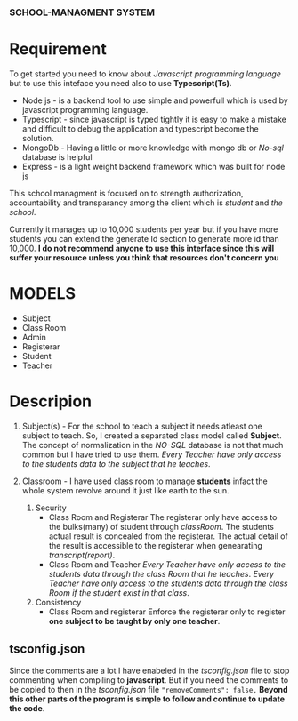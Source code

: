 ### SCHOOL-MANAGMENT SYSTEM

# Requirement

To get started you need to know about _Javascript programming language_ but to use this inteface you need also to use **Typescript(Ts)**.

- Node js - is a backend tool to use simple and powerfull which is used by javascript programming language.
- Typescript - since javascript is typed tightly it is easy to make a mistake and difficult to debug the application and typescript become the solution.
- MongoDb - Having a little or more knowledge with mongo db or _No-sql_ database is helpful
- Express - is a light weight backend framework which was built for node js

This school managment is focused on to strength authorization, accountability and transparancy among the client which is _student_ and _the school_.

Currently it manages up to 10,000 students per year but if you have more students you can extend the generate Id section to generate more id than 10,000.
**I do not recommend anyone to use this interface since this will suffer your resource unless you think that resources don't concern you**

# MODELS

- Subject
- Class Room
- Admin
- Registerar
- Student
- Teacher

# Descripion

1. Subject(s) - For the school to teach a subject it needs atleast one subject to teach. So, I created a separated class model called **Subject**.
   The concept of normalization in the _NO-SQL_ database is not that much common but I have tried to use them.
   _Every Teacher have only access to the students data to the subject that he teaches_.

2. Classroom - I have used class room to manage **students** infact the whole system revolve around it just like earth to the sun.
   1. Security
      - Class Room and Registerar
        The registerar only have access to the bulks(many) of student through _classRoom_. The students actual result is concealed from the registerar. The actual detail of the result is accessible to the registerar when genearating _transcript(report)_.
      - Class Room and Teacher
        _Every Teacher have only access to the students data through the class Room that he teaches_.
        _Every Teacher have only access to the students data through the class Room if the student exist in that class_.
   2. Consistency
      - Class Room and registerar
        Enforce the registerar only to register **one subject to be taught by only one teacher**.

## tsconfig.json

Since the comments are a lot I have enabeled in the _tsconfig.json_ file to stop commenting when compiling to **javascript**.
But if you need the comments to be copied to then in the _tsconfig.json_ file `"removeComments": false,`
**Beyond this other parts of the program is simple to follow and continue to update the code**.
